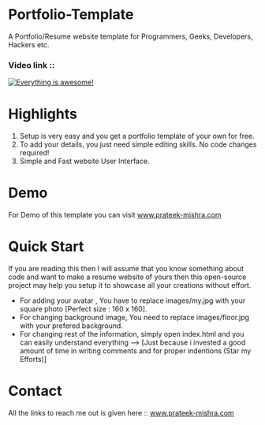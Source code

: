 # Portfolio-Template
A Portfolio/Resume website template for Programmers, Geeks, Developers, Hackers etc.
            
### Video link ::
[![Everything is awesome!](https://i.imgur.com/MnkFMX3.png)](https://www.youtube.com/watch?v=C0Cpg_svh60)

# Highlights
1. Setup is very easy and you get a portfolio template of your own for free.
2. To add your details, you just need simple editing skills. No code changes required!
3. Simple and Fast website User Interface.

# Demo
For Demo of this template you can visit www.prateek-mishra.com

# Quick Start
If you are reading this then I will assume that you know something about code and want to make a resume website of yours then this open-source project may help you setup it to showcase all your creations without effort.
- For adding your avatar , You have to replace images/my.jpg with your square photo [Perfect size : 160 x 160].
- For changing background image, You need to replace images/floor.jpg with your prefered background.
- For changing rest of the information, simply open index.html and you can easily understand everything --> [Just because i invested a good amount of time in writing comments and for proper indentions (Star my Efforts)]

# Contact

All the links to reach me out is given here  :: www.prateek-mishra.com
